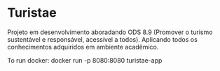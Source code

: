 # Turistae

Projeto em desenvolvimento aboradando ODS 8.9 (Promover o turismo sustentável e responsável, acessível a todos). Aplicando todos os conhecimentos adquiridos em ambiente acadêmico.

To run docker: docker run -p 8080:8080 turistae-app
